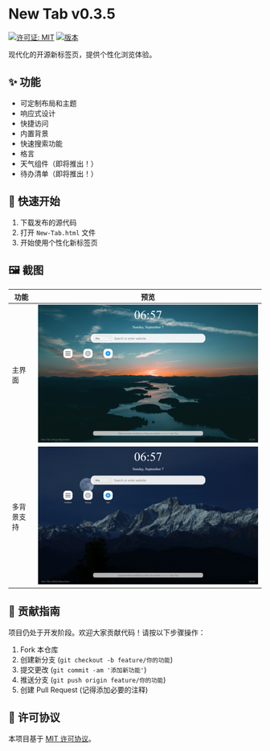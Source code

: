 # New Tab v0.3.5
[![许可证: MIT](https://img.shields.io/badge/License-MIT-yellow.svg)](../LICENSE)
[![版本](https://img.shields.io/badge/version-0.3.5-blue)]()

现代化的开源新标签页，提供个性化浏览体验。

## ✨ 功能
- 可定制布局和主题
- 响应式设计
- 快捷访问
- 内置背景
- 快速搜索功能
- 格言
- 天气组件（即将推出！）
- 待办清单（即将推出！）

## 🚀 快速开始
1. 下载发布的源代码
2. 打开 `New-Tab.html` 文件
3. 开始使用个性化新标签页

## 🖼️ 截图
| 功能 | 预览 |
|------|------|
| 主界面 | ![](../screenshots/New-Tab_1.png) |
| 多背景支持 | ![](../screenshots/New-Tab_2.png) |

## 👥 贡献指南
项目仍处于开发阶段。欢迎大家贡献代码！请按以下步骤操作：
1. Fork 本仓库
2. 创建新分支 (`git checkout -b feature/你的功能`)
3. 提交更改 (`git commit -am '添加新功能'`)
4. 推送分支 (`git push origin feature/你的功能`)
5. 创建 Pull Request
(记得添加必要的注释)

## 📄 许可协议
本项目基于 [MIT 许可协议](../LICENSE)。
